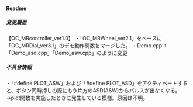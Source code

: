 #### Readme

##### 変更履歴
【OC_MRcontroller_ver1.0】
・「OC_MRWheel_ver2.1」をベースに「OC_MRDial_ver3.1」のデモ動作関数をマージした。
・Demo.cpp→「Demo_asd.cpp」「Demo_asw.cpp」のように変更

##### 不具合情報
・「#define PLOT_ASW」および「#define PLOT_ASD」をアクティベートすると、ボタン同時押しの際にもう片方のASD(ASW)からパルスが出なくなる。
→plot関数を実施したときに発生している模様。原因は不明。